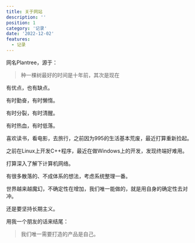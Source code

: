 ```yaml
---
title: 关于网站
description: ''
position: 1
category: '记录'
date: '2022-12-02'
features:
  - 记录
---
```


网名Plantree，源于：

> 种一棵树最好的时间是十年前，其次是现在

有优点，也有缺点。

有时勤奋，有时懒惰。

有时分裂，有时清醒。

有时热血，有时低落。

喜欢读书，看电影，去旅行，之前因为995的生活基本荒废，最近打算重新捡起。

之前在Linux上开发C++程序，最近在做Windows上的开发，发现终端好难用。

打算深入了解下计算机网络。

有很多散落的、不成体系的想法，考虑系统整理一番。

世界越来越魔幻，不确定性在增加，我们唯一能做的，就是用自身的确定性去对冲。

还是要坚持长期主义。

用我一个朋友的话来结尾：

> 我们唯一需要打造的产品是自己。
